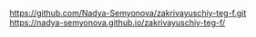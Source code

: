 https://github.com/Nadya-Semyonova/zakrivayuschiy-teg-f.git
https://nadya-semyonova.github.io/zakrivayuschiy-teg-f/